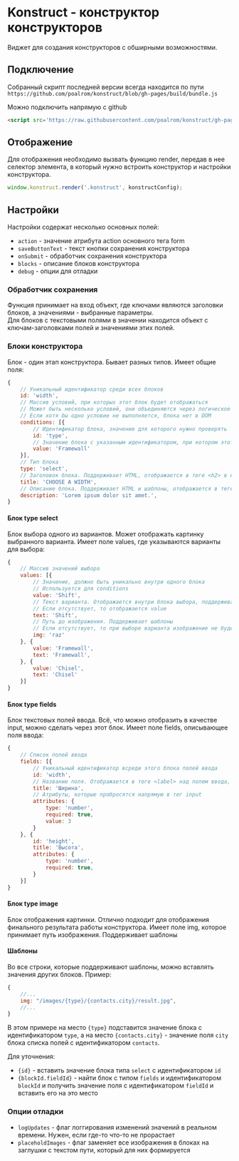 # Konstruct - конструктор конструкторов

Виджет для создания конструкторов с обширными возможностями.

## Подключение
Собранный скрипт последней версии всегда находится по пути
`https://github.com/poalrom/konstruct/blob/gh-pages/build/bundle.js`

Можно подключить напрямую с github
```html
<script src='https://raw.githubusercontent.com/poalrom/konstruct/gh-pages/build/bundle.js'></script>
```

## Отображение

Для отображения необходимо вызвать функцию render, передав в нее селектор элемента, в который нужно встроить конструктор и настройки конструктора.

```js
window.konstruct.render('.konstruct', konstructConfig);
```

## Настройки

Настройки содержат несколько основных полей:
- `action` - значение атрибута action основного тега form
- `saveButtonText` - текст кнопки сохранения конструктора
- `onSubmit` - обработчик сохранения конструктора
- `blocks` - описание блоков конструктора
- `debug` - опции для отладки

### Обработчик сохранения
Функция принимает на вход объект, где ключами являются заголовки блоков, а значениями - выбранные параметры.  
Для блоков с текстовыми полями в значении находится объект с ключам-заголовками полей и значениями этих полей.

### Блоки конструктора

Блок - один этап конструктора. Бывает разных типов. Имеет общие поля:
```js
{
    // Уникальный идентификатор среди всех блоков
    id: 'width',
    // Массив условий, при которых этот блок будет отображаться
    // Может быть несколько условий, они объединяются через логическое "И"
    // Если хотя бы одно условие не выполняется, блока нет в DOM
    conditions: [{
        // Идентификатор блока, значение для которого нужно проверять
        id: 'type',
        // Значение блока с указанным идентификатором, при котором этот блок будет виден
        value: 'Framewall'
    }],
    // Тип блока
    type: 'select',
    // Заголовок блока. Поддерживает HTML, отображается в теге <h2> в начале блока
    title: 'CHOOSE A WIDTH',
    // Описание блока. Поддерживает HTML и шаблоны, отображается в теге <p> под заголовком
    description: 'Lorem ipsum dolor sit amet.',
}
```

#### Блок type select
Блок выбора одного из вариантов. Может отображать картинку выбранного варианта. 
Имеет поле values, где указываются варианты для выбора:
```js
{
    // Массив значений выбора
    values: [{
        // Значение, должно быть уникально внутри одного блока
        // Используется для conditions
        value: 'Shift',
        // Текст варианта. Отображается внутри блока выбора, поддерживает HTML
        // Если отсутствует, то отображается value
        text: 'Shift',
        // Путь до изображения. Поддерживает шаблоны
        // Если отсутствует, то при выборе варианта изображение не будет отображаться
        img: 'raz'
    }, {
        value: 'Framewall',
        text: 'Framewall',
    }, {
        value: 'Chisel',
        text: 'Chisel'
    }]
}
```

#### Блок type fields
Блок текстовых полей ввода. Всё, что можно отобразить в качестве input, можно сделать через этот блок. 
Имеет поле fields, описывающее поля ввода:
```js
{
    // Список полей ввода
    fields: [{
        // Уникальный идентификатор всреди этого блока полей ввода
        id: 'width',
        // Название поля. Отображается в теге <label> над полем ввода, поддерживает HTML
        title: 'Ширина',
        // Атрибуты, которые пробросятся напрямую в тег input
        attributes: {
            type: 'number',
            required: true,
            value: 3
        }
    }, {
        id: 'height',
        title: 'Высота',
        attributes: {
            type: 'number',
            required: true,
        }
    }]
}
```

#### Блок type image
Блок отображения картинки. Отлично подходит для отображения финального результата работы конструктора. 
Имеет поле img, которое принимает путь изображения. Поддерживает шаблоны

#### Шаблоны
Во все строки, которые поддерживают шаблоны, можно вставлять значения других блоков. Пример:
```js
{
    //...
    img: "/images/{type}/{contacts.city}/result.jpg",
    //...
}
```
В этом примере на место `{type}` подставится значение блока с идентификатором `type`, а на место `{contacts.city}` - значение поля `city` блока списка полей с идентификатором `contacts`.

Для уточнения:
- `{id}` - вставить значение блока типа `select` с идентификатором `id`
- `{blockId.fieldId}` - найти блок с типом `fields` и идентификатором `blockId` и получить значение поля с идентификатором `fieldId` и вставить его на это место

### Опции отладки
- `logUpdates` - флаг логгирования изменений значений в реальном времени. Нужен, если где-то что-то не прорастает
- `placeholdImages` - флаг заменяет все изображения в блоках на заглушки с текстом пути, который для них формируется
